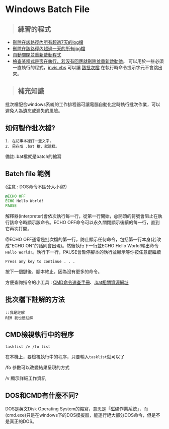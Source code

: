 # Windows Batch File

>## 練習的程式
- [刪除在該路徑內所有超過7天的log檔](deloldlogs.bat)
- [刪除在該路徑內超過一天的所有jpg檔](deloldphoto.bat)
- [自動關閉並重新啟動程式](auto_restart_your_program.bat)
- [檢查某程式是否在執行，若沒有回應就刪除並重新啟動他](checkapp.bat)。 
可以用於一些必須一直執行的程式，[invis.vbs](invis.vbs) 可以讓 [該批次檔](checkapp.bat) 在執行時命令提示字元不會跳出來。

>## 補充知識
批次檔配合windows系統的工作排程器可讓電腦自動化定時執行批次作業，可以避免人為遺忘或漏失的風險。

## 如何製作批次檔?
```
1. 在記事本裡打一些文字，
2. 另存成 .bat 檔，就這樣。
```
備註:.bat檔就是batch的縮寫

## Batch file 範例 
(注意 : DOS命令不區分大小寫!)
```bat
@ECHO OFF
ECHO Hello World!
PAUSE
```
解釋器(interpreter)會依次執行每一行，從第一行開始，@開頭的符號會阻止在執行該命令時顯示該命令。ECHO OFF命令可以永久關閉顯示後續的每一行，直到它再次打開。

@ECHO OFF通常是批次檔的第一行，防止顯示任何命令，包括第一行本身(若改成"ECHO ON"的話則會出現)。然後執行下一行並ECHO Hello World!輸出命令``Hello World!``。執行下一行，PAUSE會暫停腳本的執行並顯示等你按任意鍵繼續
```
Press any key to continue . . .
```
按下一個鍵後，腳本終止，因為沒有更多的命令。

方便查詢指令的小工具 : [CMD命令速查手冊](http://www.cas.idv.tw/Documents/Micorsoft/CMDManual/CMD%E5%91%BD%E4%BB%A4%E9%80%9F%E6%9F%A5%E6%89%8B%E5%86%8A.asp)、[.bat相關資源網址](windows_batch_file/batch_resource.md)

## 批次檔下註解的方法
```
::我是註解
REM 我也是註解
```
## CMD檢視執行中的程序
```
tasklist /v /fo list
```
在本機上，要檢視執行中的程序，只要輸入`tasklist`就可以了 

/fo 參數可以改變結果呈現的方式 

/v 顯示詳細工作資訊
## DOS和CMD有什麼不同?
DOS是英文Disk Operating System的縮寫，意思是「磁碟作業系統」，而(cmd.exe)只是在windows下的DOS模擬器，能運行絕大部分DOS命令，但是不是真正的DOS。
